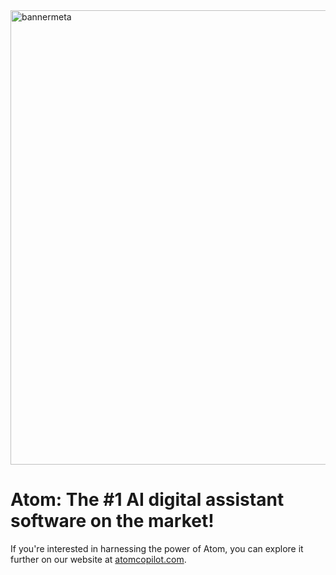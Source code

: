 <img width="727" alt="bannermeta" src="https://github.com/Atom-Copilot/.github/assets/149274430/4ad01658-f498-4fe3-8d00-2ef5348abc2a">

# Atom: The #1 AI digital assistant software on the market!

If you're interested in harnessing the power of Atom, you can explore it further on our website at [atomcopilot.com](https://www.atomcopilot.com). 
